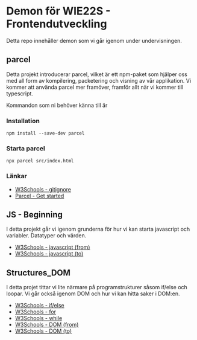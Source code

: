 # Demon för WIE22S - Frontendutveckling

Detta repo innehåller demon som vi går igenom under undervisningen.

## parcel

Detta projekt introducerar parcel, vilket är ett npm-paket som hjälper oss med all form av kompilering, packetering och visning av vår applikation. Vi kommer att använda parcel mer framöver, framför allt när vi kommer till typescript.

Kommandon som ni behöver känna till är

### Installation

```terminal
npm install --save-dev parcel
```

### Starta parcel

```terminal
npx parcel src/index.html
```

### Länkar

- [W3Schools - gitignore](https://www.w3schools.com/git/git_ignore.asp)
- [Parcel - Get started](https://parceljs.org/getting-started/webapp/)

## JS - Beginning

I detta projekt går vi igenom grunderna för hur vi kan starta javascript och variabler. Datatyper och värden. 

- [W3Schools - javascript (from)](https://www.w3schools.com/js/js_intro.asp)
- [W3Schools - javascript (to)](https://www.w3schools.com/js/js_datatypes.asp)

## Structures_DOM

I detta projet tittar vi lite närmare på programstrukturer såsom if/else och loopar. Vi går också igenom DOM och hur vi kan hitta saker i DOM:en.

- [W3Schools - if/else](https://www.w3schools.com/js/js_if_else.asp)
- [W3Schools - for](https://www.w3schools.com/js/js_loop_for.asp)
- [W3Schools - while](https://www.w3schools.com/js/js_loop_while.asp)
- [W3Schools - DOM (from)](https://www.w3schools.com/js/js_htmldom.asp)
- [W3Schools - DOM (to)](https://www.w3schools.com/js/js_htmldom_document.asp)
